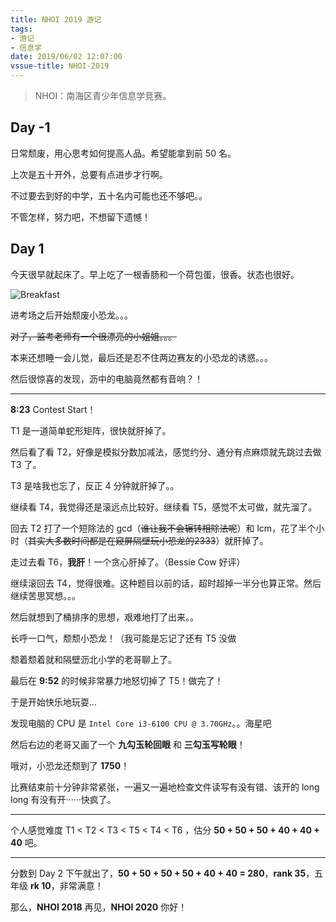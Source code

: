 ```yaml
---
title: NHOI 2019 游记
tags:
- 游记
- 信息学
date: 2019/06/02 12:07:00
vssue-title: NHOI-2019
---
```


> NHOI：南海区青少年信息学竞赛。

## Day -1

日常颓废，用心思考如何提高人品。希望能拿到前 50 名。

上次是五十开外，总要有点进步才行啊。

不过要去到好的中学，五十名内可能也还不够吧。。

不管怎样，努力吧，不想留下遗憾！

## Day 1

今天很早就起床了。早上吃了一根香肠和一个荷包蛋，很香。状态也很好。

![Breakfast](https://chungzhblog-photo.oss-cn-shenzhen.aliyuncs.com/%E5%8D%9A%E5%AE%A2/OI/NHOI2019/FiQkgUKKgatcS2k3frdWIDIK9l63.jpeg)

进考场之后开始颓废小恐龙。。。

~~对了，监考老师有一个很漂亮的小姐姐。。。~~

本来还想睡一会儿觉，最后还是忍不住两边赛友的小恐龙的诱惑。。。

然后很惊喜的发现，沥中的电脑竟然都有音响？！

------

**8:23** Contest Start！

T1 是一道简单蛇形矩阵，很快就肝掉了。

然后看了看 T2，好像是模拟分数加减法，感觉约分、通分有点麻烦就先跳过去做 T3 了。

T3 是啥我也忘了，反正 4 分钟就肝掉了。。

继续看 T4，我觉得还是滚远点比较好。继续看 T5，感觉不太可做，就先溜了。

回去 T2 打了一个短除法的 gcd（~~谁让我不会辗转相除法呢~~）和 lcm，花了半个小时（~~其实大多数时间都是在窥屏隔壁玩小恐龙的2333~~）就肝掉了。

走过去看 T6，**我肝**！一个贪心肝掉了。（Bessie Cow 好评）

继续滚回去 T4，觉得很难。这种题目以前的话，超时超掉一半分也算正常。然后继续苦思冥想。。。

然后就想到了桶排序的思想，艰难地打了出来。。

长呼一口气，颓颓小恐龙！（我可能是忘记了还有 T5 没做

颓着颓着就和隔壁沥北小学的老哥聊上了。

最后在 **9:52** 的时候非常暴力地怒切掉了 T5！做完了！

于是开始快乐地玩耍...

发现电脑的 CPU 是 `Intel Core i3-6100 CPU @ 3.70GHz`。。海星吧

然后右边的老哥又画了一个 **九勾玉轮回眼** 和 **三勾玉写轮眼**！

哦对，小恐龙还颓到了 **1750**！

比赛结束前十分钟非常紧张，一遍又一遍地检查文件读写有没有错、该开的 long long 有没有开······快疯了。

------

个人感觉难度 T1 < T2 < T3 < T5 < T4 < T6 ，估分 **50 + 50 + 50 + 40 + 40 + 40** 吧。

------

分数到 Day 2 下午就出了，**50 + 50 + 50 + 50 + 40 + 40 = 280**，**rank 35**，五年级 **rk 10**，非常满意！

那么，**NHOI 2018** 再见，**NHOI 2020** 你好！